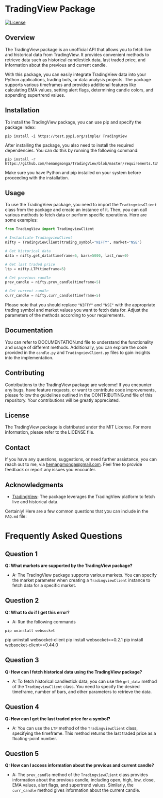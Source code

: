 # TradingView Package

[![License](https://img.shields.io/badge/license-MIT-blue.svg)](LICENSE)

## Overview
The TradingView package is an unofficial API that allows you to fetch live and historical data from TradingView. It provides convenient methods to retrieve data such as historical candlestick data, last traded price, and information about the previous and current candle.

With this package, you can easily integrate TradingView data into your Python applications, trading bots, or data analysis projects. The package supports various timeframes and provides additional features like calculating EMA values, setting alert flags, determining candle colors, and appending supertrend values.

## Installation
To install the TradingView package, you can use pip and specify the package index:

```shell
pip install -i https://test.pypi.org/simple/ TradingView
```

After installing the package, you also need to install the required dependencies. You can do this by running the following command:

```shell
pip install -r https://github.com/hemangmonga/TradingView/blob/master/requirements.txt
```

Make sure you have Python and pip installed on your system before proceeding with the installation.

## Usage
To use the TradingView package, you need to import the `TradingviewClient` class from the package and create an instance of it. Then, you can call various methods to fetch data or perform specific operations. Here are some examples:

```python
from TradingView import TradingviewClient

# Instantiate TradingviewClient
nifty = TradingviewClient(trading_symbol="NIFTY", market="NSE")

# Get historical data
data = nifty.get_data(timeframe=5, bars=5000, last_row=0)

# Get last traded price
ltp = nifty.LTP(timeframe=5)

# Get previous candle
prev_candle = nifty.prev_candle(timeframe=5)

# Get current candle
curr_candle = nifty.curr_candle(timeframe=5)
```

Please note that you should replace `"NIFTY"` and `"NSE"` with the appropriate trading symbol and market values you want to fetch data for. Adjust the parameters of the methods according to your requirements.

## Documentation
You can refer to DOCUMENTATION.md file to understand the functionality and usage of different methods. Additionally, you can explore the code provided in the `candle.py` and `TradingviewClient.py` files to gain insights into the implementation.

## Contributing
Contributions to the TradingView package are welcome! If you encounter any bugs, have feature requests, or want to contribute code improvements, please follow the guidelines outlined in the CONTRIBUTING.md file of this repository. Your contributions will be greatly appreciated.

## License
The TradingView package is distributed under the MIT License. For more information, please refer to the LICENSE file.

## Contact
If you have any questions, suggestions, or need further assistance, you can reach out to me, via hemangmonga@gmail.com. Feel free to provide feedback or report any issues you encounter.

## Acknowledgments
- [TradingView](https://www.tradingview.com/): The package leverages the TradingView platform to fetch live and historical data.

Certainly! Here are a few common questions that you can include in the `FAQ.md` file:

# Frequently Asked Questions

## Question 1

**Q: What markets are supported by the TradingView package?**
- A: The TradingView package supports various markets. You can specify the market parameter when creating a `TradingviewClient` instance to fetch data for a specific market.

## Question 2

**Q: What to do if I get this error?**
- A: Run the following commands
```shell
pip uninstall websocket
```
pip uninstall websocket-client
pip install websocket==0.2.1
pip install websocket-client==0.44.0


## Question 3
**Q: How can I fetch historical data using the TradingView package?**
- A: To fetch historical candlestick data, you can use the `get_data` method of the `TradingviewClient` class. You need to specify the desired timeframe, number of bars, and other parameters to retrieve the data.

## Question 4
**Q: How can I get the last traded price for a symbol?**
- A: You can use the `LTP` method of the `TradingviewClient` class, specifying the timeframe. This method returns the last traded price as a floating-point number.

## Question 5
**Q: How can I access information about the previous and current candle?**
- A: The `prev_candle` method of the `TradingviewClient` class provides information about the previous candle, including open, high, low, close, EMA values, alert flags, and supertrend values. Similarly, the `curr_candle` method gives information about the current candle.


